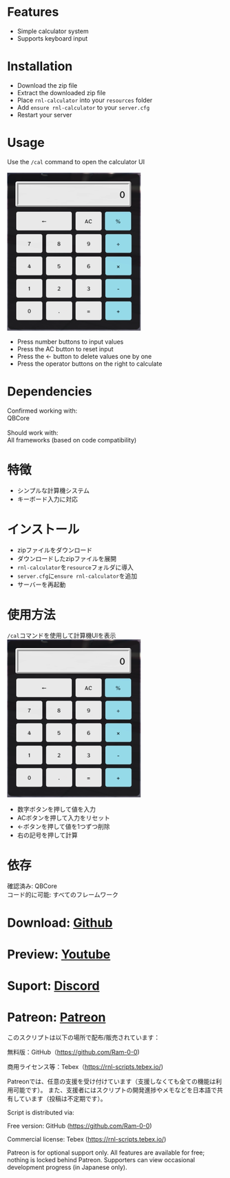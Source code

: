 # Features
- Simple calculator system  
- Supports keyboard input

# Installation
- Download the zip file  
- Extract the downloaded zip file  
- Place `rnl-calculator` into your `resources` folder  
- Add `ensure rnl-calculator` to your `server.cfg`  
- Restart your server

# Usage
Use the `/cal` command to open the calculator UI  
<br>
![rnl-calclator-screenshot](rnl-calclator-screenshot.png)

- Press number buttons to input values  
- Press the AC button to reset input  
- Press the ← button to delete values one by one  
- Press the operator buttons on the right to calculate

# Dependencies
Confirmed working with:  
QBCore  
<br>
Should work with:  
All frameworks (based on code compatibility)

# 特徴
- シンプルな計算機システム
- キーボード入力に対応

# インストール
- zipファイルをダウンロード
- ダウンロードしたzipファイルを展開
- `rnl-calculator`を`resource`フォルダに導入
- `server.cfg`に`ensure rnl-calculator`を追加
- サーバーを再起動

# 使用方法
`/cal`コマンドを使用して計算機UIを表示<br>
![rnl-calclator-screenshot](rnl-calclator-screenshot.png)
- 数字ボタンを押して値を入力
- ACボタンを押して入力をリセット
- ←ボタンを押して値を1つずつ削除
- 右の記号を押して計算

# 依存
確認済み:
QBCore<br>
コード的に可能:
すべてのフレームワーク

# Download: [Github](https://github.com/Ram-0-0/rnl-calclator)

# Preview: [Youtube](https://youtu.be/JDmop5CBQbc)

# Suport: [Discord](https://discord.gg/JbfMKkz4Ss)

# Patreon: [Patreon](https://patreon.com/ditrn)

このスクリプトは以下の場所で配布/販売されています：

無料版：GitHub（https://github.com/Ram-0-0)

商用ライセンス等：Tebex（https://rnl-scripts.tebex.io/)

Patreonでは、任意の支援を受け付けています（支援しなくても全ての機能は利用可能です）。
また、支援者にはスクリプトの開発進捗やメモなどを日本語で共有しています（投稿は不定期です）。

Script is distributed via:

Free version: GitHub (https://github.com/Ram-0-0)

Commercial license: Tebex (https://rnl-scripts.tebex.io/)

Patreon is for optional support only.
All features are available for free; nothing is locked behind Patreon.
Supporters can view occasional development progress (in Japanese only).
